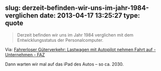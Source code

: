 slug: derzeit-befinden-wir-uns-im-jahr-1984-verglichen
date: 2013-04-17 13:25:27
type: quote
---

> Derzeit befinden wir uns im Jahr 1984 verglichen mit dem Entwicklungsstatus der Personalcomputer.

Via: [Fahrerloser Güterverkehr: Lastwagen mit Autopilot nehmen Fahrt auf - Unternehmen - FAZ](http://www.faz.net/aktuell/wirtschaft/unternehmen/markt-und-strategie-lastwagen-mit-autopilot-nehmen-fahrt-auf-12150119.html)

 Dann warten wir mal auf das iPad des Autos – so ca. 2030.
